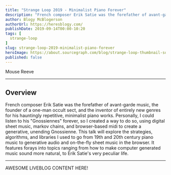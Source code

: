 ```yaml
---
title: "Strange Loop 2019 - Minimalist Piano Forever"
description: "French composer Erik Satie was the forefather of avant-garde music, the founder of a one-man occult sect, and the inventor of entirely new genres for his hauntingly repetitive, minimalist piano works. Personally, I could listen to his \"Gnossiennes\" forever, so I created a way to do so, using digital sheet music, markov chains, and browser-based midi to create a generative, unending Gnossienne. This talk will explore the strategies, algorithms, and libraries I used to go from 19th and 20th century piano music to generative audio and on-the-fly sheet music in the browser. It features forays into topics ranging from how to make computer generated music sound more natural, to Erik Satie's very peculiar life."
author: Blogy McBlogerson
authorUrl: https://heresblogy.com/
publishDate: 2019-09-14T00:00-10:20
tags: [
  strange-loop
]
slug: strange-loop-2019-minimalist-piano-forever
heroImage: https://about.sourcegraph.com/blog/strange-loop-thumbnail-square-v2.jpg
published: false
---
```


<div className="container p-0 liveblog-presenters">
  <div className="row m-0">
      <p className=" mr-12 m-0">
        <span className="liveblog-presenters__name">Mouse Reeve</span>
        <a href="https://twitter.com/tripofmice" target="_blank" title="Twitter"><i className="fa fa-twitter pr-2"></i></a>
        <a href="https://github.com/mouse-reeve" target="_blank" title="GitHub"><i className="fa fa-github pr-2"></i></a>
        <a href="https://mousereeve.com/" target="_blank" title="Speaker's site"><i className="fa fa-globe pr-2"></i></a>
      </p>
  </div>
</div>

---

## Overview

French composer Erik Satie was the forefather of avant-garde music, the founder of a one-man occult sect, and the inventor of entirely new genres for his hauntingly repetitive, minimalist piano works. Personally, I could listen to his \"Gnossiennes\" forever, so I created a way to do so, using digital sheet music, markov chains, and browser-based midi to create a generative, unending Gnossienne. This talk will explore the strategies, algorithms, and libraries I used to go from 19th and 20th century piano music to generative audio and on-the-fly sheet music in the browser. It features forays into topics ranging from how to make computer generated music sound more natural, to Erik Satie's very peculiar life.

---

AWESOME LIVEBLOG CONTENT HERE!
